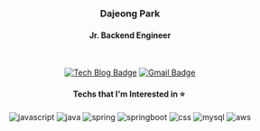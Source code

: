 <div align="center">

<h3>Dajeong Park</h3>
<h4>Jr. Backend Engineer</h4>
<br>

[![Tech Blog Badge](http://img.shields.io/badge/Tech%20blog-438f68?style=flat-square&logo=github&logoColor=white&link=https://dajeongdev.github.io/)](https://dajeongdev.github.io/) [![Gmail Badge](https://img.shields.io/badge/Gmail-d14836?style=flat-square&logo=Gmail&logoColor=white&link=mailto:dajeongdev@gmail.com)](mailto:dajeongdev@gmail.com)
<br>

<h4>Techs that I'm Interested in ⭐ ️</h4>
<p>
    <img alt="javascript" src="https://img.shields.io/badge/Javascript-f7df1e?style=flat-square&logo=javascript&logoColor=white"/> 
    <img alt="java" src="https://img.shields.io/badge/Java-007396.svg?style=flat-square&logo=java&logoColor=white"/> 
    <img alt="spring" src="https://img.shields.io/badge/Spring-6db33f.svg?style=flat-square&logo=spring&logoColor=white"/> 
    <img alt="springboot" src="https://img.shields.io/badge/SpringBoot-6db33f.svg?style=flat-square&logo=springboot&logoColor=white"/> 
    <img alt="css" src="https://img.shields.io/badge/Css-1572b6.svg?style=flat-square&logo=css&logoColor=white"/> 
    <img alt="mysql" src="https://img.shields.io/badge/Mysql-4479a1.svg?style=flat-square&logo=mysql&logoColor=white"/> 
    <img alt="aws" src="https://img.shields.io/badge/AWS-232f3e.svg?style=flat-square&logo=amazon-aws&logoColor=white"/> 
</p>

</div>
